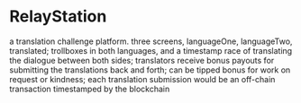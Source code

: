 # RelayStation
a translation challenge platform. three screens, languageOne, languageTwo, translated; trollboxes in both languages, and a timestamp race of translating the dialogue between both sides; translators receive bonus payouts for submitting the translations back and forth; can be tipped bonus for work on request or kindness; each translation submission would be an off-chain transaction timestamped by the blockchain
